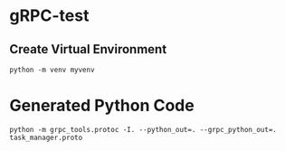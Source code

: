 # gRPC-test

## Create Virtual Environment

```
python -m venv myvenv
```

# Generated Python Code

```
python -m grpc_tools.protoc -I. --python_out=. --grpc_python_out=. task_manager.proto
```
